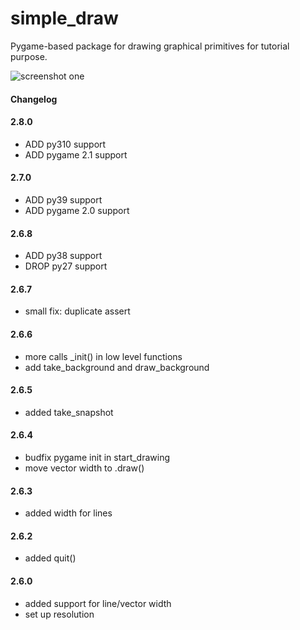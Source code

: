 # simple_draw

Pygame-based package for drawing graphical primitives for tutorial purpose.

![screenshot one](screenshots/fractal_tree.png "Fractal tree")​

#### Changelog

#### 2.8.0
* ADD py310 support
* ADD pygame 2.1 support

#### 2.7.0
* ADD py39 support
* ADD pygame 2.0 support

#### 2.6.8
* ADD py38 support
* DROP py27 support 

#### 2.6.7
* small fix: duplicate assert

#### 2.6.6
* more calls _init() in low level functions
* add take_background and draw_background

#### 2.6.5
* added take_snapshot

#### 2.6.4
* budfix pygame init in start_drawing
* move vector width to .draw()

#### 2.6.3
* added width for lines

#### 2.6.2
* added quit()

#### 2.6.0
* added support for line/vector width 
* set up resolution